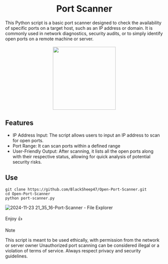 <h1 align="center">Port Scanner </h1> 
This Python script is a basic port scanner designed to check the availability of specific ports on a target host, such as an IP address or domain. It is commonly used in network diagnostics, security audits, or to simply identify open ports on a remote machine or server.<br>
<br>
<div align="center">

<img src="https://github.com/user-attachments/assets/99a8eed0-7659-4430-8c36-ffc5d8121ed8" style="width: 200px; height: 200px;">

</div>

<h2>Features</h2>

* IP Address Input: The script allows users to input an IP address to scan for open ports.
* Port Range: It can scan ports within a defined range
* User-Friendly Output: After scanning, it lists all the open ports along with their respective status, allowing for quick analysis of potential security risks.

<h2>Use</h2>

`git clone https://github.com/BlackSheep47/Open-Port-Scanner.git`<br>
`cd Open-Port-Scanner`<br>
`python port-scanner.py`<br>


![2024-11-23 21_35_16-Port-Scanner - File Explorer](https://github.com/user-attachments/assets/5bc5c2d9-4f1f-4788-b7e9-35bfbb37beb1)<br>
<br>
Enjoy 👍

> [!Note]
> This script is meant to be used ethically, with permission from the network or server owner Unauthorized port scanning can be considered illegal or a violation of terms of service. Always respect privacy and security guidelines.

